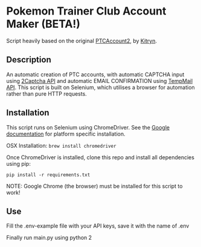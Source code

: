 # Pokemon Trainer Club Account Maker (BETA!)
Script heavily based on the original [PTCAccount2](https://github.com/Kitryn/PTCAccount2), by [Kitryn](https://github.com/Kitryn).

## Description
An automatic creation of PTC accounts, with automatic CAPTCHA input using [2Captcha API](http://2captcha.com/) and automatic EMAIL CONFIRMATION using [TempMail API](https://temp-mail.org/en/api/). This script is built on Selenium, which utilises a browser for automation rather than pure HTTP requests.

## Installation

This script runs on Selenium using ChromeDriver. See the [Google documentation](https://sites.google.com/a/chromium.org/chromedriver/downloads) for platform specific installation.

OSX Installation: `brew install chromedriver`

Once ChromeDriver is installed, clone this repo and install all dependencies using pip:

`pip install -r requirements.txt`

NOTE: Google Chrome (the browser) must be installed for this script to work!

## Use

Fill the .env-example file with your API keys, save it with the name of .env

Finally run main.py using python 2